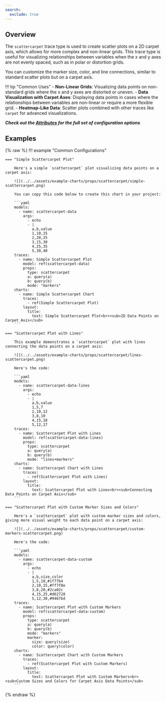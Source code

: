 ```yaml
---
search:
  exclude: true
---
```

<!--start-->
## Overview

The `scattercarpet` trace type is used to create scatter plots on a 2D carpet axis, which allows for more complex and non-linear grids. This trace type is useful for visualizing relationships between variables when the x and y axes are not evenly spaced, such as in polar or distortion grids.

You can customize the marker size, color, and line connections, similar to standard scatter plots but on a carpet axis.

!!! tip "Common Uses"
    - **Non-Linear Grids**: Visualizing data points on non-standard grids where the x and y axes are distorted or uneven.
    - **Data Visualization with Carpet Axes**: Displaying data points in cases where the relationships between variables are non-linear or require a more flexible grid.
    - **Heatmap-Like Data**: Scatter plots combined with other traces like `carpet` for advanced visualizations.

_**Check out the [Attributes](../configuration/Trace/Props/Scattercarpet/#attributes) for the full set of configuration options**_

## Examples

{% raw %}
!!! example "Common Configurations"

    === "Simple Scattercarpet Plot"

        Here's a simple `scattercarpet` plot visualizing data points on a carpet axis:

        ![](../../assets/example-charts/props/scattercarpet/simple-scattercarpet.png)

        You can copy this code below to create this chart in your project:

        ```yaml
        models:
          - name: scattercarpet-data
            args:
              - echo
              - |
                a,b,value
                1,10,15
                2,20,25
                3,15,30
                4,25,35
                5,30,40
        traces:
          - name: Simple Scattercarpet Plot
            model: ref(scattercarpet-data)
            props:
              type: scattercarpet
              a: query(a)
              b: query(b)
              mode: "markers"
        charts:
          - name: Simple Scattercarpet Chart
            traces:
              - ref(Simple Scattercarpet Plot)
            layout:
              title:
                text: Simple Scattercarpet Plot<br><sub>2D Data Points on Carpet Axis</sub>
        ```

    === "Scattercarpet Plot with Lines"

        This example demonstrates a `scattercarpet` plot with lines connecting the data points on a carpet axis:

        ![](../../assets/example-charts/props/scattercarpet/lines-scattercarpet.png)

        Here's the code:

        ```yaml
        models:
          - name: scattercarpet-data-lines
            args:
              - echo
              - |
                a,b,value
                1,5,7
                2,10,12
                3,8,10
                4,15,18
                5,12,17
        traces:
          - name: Scattercarpet Plot with Lines
            model: ref(scattercarpet-data-lines)
            props:
              type: scattercarpet
              a: query(a)
              b: query(b)
              mode: "lines+markers"
        charts:
          - name: Scattercarpet Chart with Lines
            traces:
              - ref(Scattercarpet Plot with Lines)
            layout:
              title:
                text: Scattercarpet Plot with Lines<br><sub>Connecting Data Points on Carpet Axis</sub>
        ```

    === "Scattercarpet Plot with Custom Marker Sizes and Colors"

        Here's a `scattercarpet` plot with custom marker sizes and colors, giving more visual weight to each data point on a carpet axis:

        ![](../../assets/example-charts/props/scattercarpet/custom-markers-scattercarpet.png)

        Here's the code:

        ```yaml
        models:
          - name: scattercarpet-data-custom
            args:
              - echo
              - |
                a,b,size,color
                1,5,10,#1f77b4
                2,10,15,#ff7f0e
                3,8,20,#2ca02c
                4,15,25,#d62728
                5,12,30,#9467bd
        traces:
          - name: Scattercarpet Plot with Custom Markers
            model: ref(scattercarpet-data-custom)
            props:
              type: scattercarpet
              a: query(a)
              b: query(b)
              mode: "markers"
              marker:
                size: query(size)
                color: query(color)
        charts:
          - name: Scattercarpet Chart with Custom Markers
            traces:
              - ref(Scattercarpet Plot with Custom Markers)
            layout:
              title:
                text: Scattercarpet Plot with Custom Markers<br><sub>Custom Sizes and Colors for Carpet Axis Data Points</sub>
        ```

{% endraw %}
<!--end-->